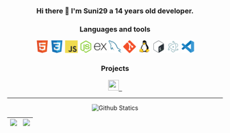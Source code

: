 <!-- Header -->
<h3 align="center"> Hi there 👋 I'm Suni29 a 14 years old developer.</h3>

<h3 align="center">Languages and tools</h4>
<p align="center">
<img src=https://raw.githubusercontent.com/devicons/devicon/master/icons/html5/html5-original.svg alt=html5 width="30" height="30"/>
<img src=https://raw.githubusercontent.com/devicons/devicon/master/icons/css3/css3-original.svg alt=css3 width="30" height="30"/>
<img src=https://raw.githubusercontent.com/devicons/devicon/master/icons/javascript/javascript-original.svg alt=javascript width="30" height="30"/>
<img src=https://raw.githubusercontent.com/devicons/devicon/master/icons/nodejs/nodejs-original.svg alt=nodejs width="30" height="30"/>
<img src=https://raw.githubusercontent.com/devicons/devicon/master/icons/express/express-original.svg alt=express width="30" height="30"/>
<img src=https://raw.githubusercontent.com/devicons/devicon/master/icons/mysql/mysql-original.svg alt=mysql width="30" height="30"/>
<img src=https://raw.githubusercontent.com/devicons/devicon/master/icons/git/git-original.svg alt=git width="30" height="30"/>
<img src=https://raw.githubusercontent.com/devicons/devicon/master/icons/linux/linux-original.svg alt=linux width="30" height="30"/>
<img src=https://raw.githubusercontent.com/devicons/devicon/master/icons/bash/bash-original.svg alt=bash width="30" height="30"/>
<img src=https://raw.githubusercontent.com/devicons/devicon/master/icons/electron/electron-original.svg alt=electron width="30" height="30"/>
<img src=https://github.com/devicons/devicon/raw/master/icons/vscode/vscode-original.svg alt=vscode width="30" height="30"/>
</p>

<h3 align="center">Projects</h4>
<p align="center">
  <a target="_blank" href=https://bittybot.cf/>
    <img src=https://bittybot.cf/assets/bitty-pfp.png width="25" height="25" />
    &nbsp;
  </a>
</p>
  
<!-- Line -->
<hr align="center">

<!-- Statics -->
<p align="center">
  <img width="500" src="https://metrics.lecoq.io/Suni29" alt="Github Statics">
</p>

|![](https://github-readme-stats.vercel.app/api?username=Suni29&&show_icons=true&title_color=ffffff&icon_color=bb2acf&text_color=daf7dc&bg_color=151515)|![](https://github-readme-stats.vercel.app/api/top-langs/?username=Suni29&layout=compact&theme=tokyonight&langs_count=10)|
|-|-|
